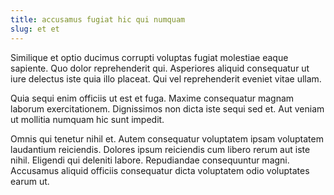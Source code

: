 ```yaml
---
title: accusamus fugiat hic qui numquam
slug: et et
---
```


Similique et optio ducimus corrupti voluptas fugiat molestiae eaque sapiente. Quo dolor reprehenderit qui. Asperiores aliquid consequatur ut iure delectus iste quia illo placeat. Qui vel reprehenderit eveniet vitae ullam.

Quia sequi enim officiis ut est et fuga. Maxime consequatur magnam laborum exercitationem. Dignissimos non dicta iste sequi sed et. Aut veniam ut mollitia numquam hic sunt impedit.

Omnis qui tenetur nihil et. Autem consequatur voluptatem ipsam voluptatem laudantium reiciendis. Dolores ipsum reiciendis cum libero rerum aut iste nihil. Eligendi qui deleniti labore. Repudiandae consequuntur magni. Accusamus aliquid officiis consequatur dicta voluptatem odio voluptates earum ut.
